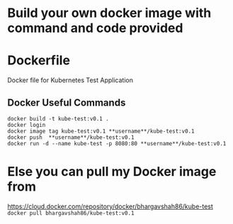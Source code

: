 # Build your own docker image with command and code provided

# Dockerfile
Docker file for Kubernetes Test Application 

<h2> Docker Useful Commands </h2>
<p>
<code>docker build -t kube-test:v0.1 . </code><br>
<code>docker login</code><br>
<code>docker image tag kube-test:v0.1 **username**/kube-test:v0.1</code><br>
<code>docker push  **username**/kube-test:v0.1</code><br>
<code>docker run -d --name kube-test -p 8080:80 **username**/kube-test:v0.1</code><br>
</p>

# Else you can pull my Docker image from
https://cloud.docker.com/repository/docker/bhargavshah86/kube-test
<code>docker pull bhargavshah86/kube-test:v0.1</code>
